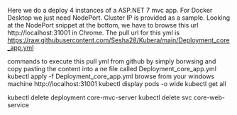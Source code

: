 Here we do a deploy 4 instances of a ASP.NET 7 mvc app. For Docker Desktop we just need NodePort. Cluster IP is provided as a sample. Looking at the NodePort snippet at the bottom, we have to browse this url  http://localhost:31001 in Chrome.
The pull url for this yml is https://raw.githubusercontent.com/Sesha28/Kubera/main/Deployment_core_app.yml

commands to execute this 
pull yml from github by simply borwsing and copy pasting the content into a ne file called Deployment_core_app.yml
kubectl apply -f Deployment_core_app.yml
browse from your windows machine http://localhost:31001
kubectl display pods -o wide
kubectl get all

kubectl delete deployment core-mvc-server
kubectl delete svc core-web-service
